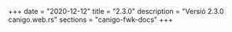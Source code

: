 +++
date        = "2020-12-12"
title       = "2.3.0"
description = "Versió 2.3.0 canigo.web.rs"
sections    = "canigo-fwk-docs"
+++